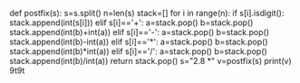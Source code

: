 def postfix(s):
    s=s.split()
    n=len(s)
    stack=[]
    for i in range(n):
        if s[i].isdigit():
            stack.append(int(s[i]))
        elif s[i]=='+':
            a=stack.pop()
            b=stack.pop()
            stack.append(int(b)+int(a))
        elif s[i]=='-':
            a=stack.pop()
            b=stack.pop()
            stack.append(int(b)-int(a))
        elif s[i]=='*':
            a=stack.pop()
            b=stack.pop()
            stack.append(int(b)*int(a))
        elif s[i]=='/': 
            a=stack.pop()
            b=stack.pop()
            stack.append(int(b)/int(a))
            return stack.pop()
s="2.8 *"
v=postfix(s)
print(v)
9t9t
